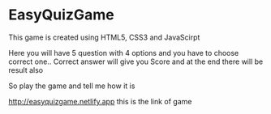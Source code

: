 # EasyQuizGame
This game is created using HTML5, CSS3 and JavaScirpt

Here you will have 5 question with 4 options and you have to choose correct one..
Correct answer will give you Score and at the end there will be result also

So play the game and tell me how it is

http://easyquizgame.netlify.app this is the link of game
